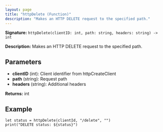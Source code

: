 ```yaml
---
layout: page
title: "httpDelete (Function)"
description: "Makes an HTTP DELETE request to the specified path."
---
```


**Signature:** `httpDelete(clientID: int, path: string, headers: string) -> int`

**Description:** Makes an HTTP DELETE request to the specified path.

## Parameters

- **clientID** (int): Client identifier from httpCreateClient
- **path** (string): Request path
- **headers** (string): Additional headers

**Returns:** int

## Example

```osprey
let status = httpDelete(clientId, "/delete", "")
print("DELETE status: ${status}")
```
